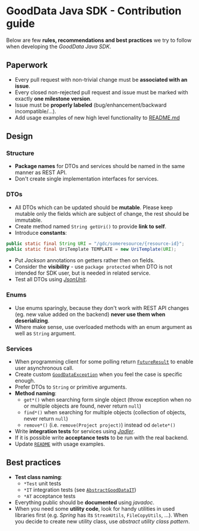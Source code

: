 # GoodData Java SDK - Contribution guide

Below are few **rules, recommendations and best practices** we try to follow when developing the _GoodData Java SDK_.

## Paperwork
* Every pull request with non-trivial change must be **associated with an issue**.
* Every closed non-rejected pull request and issue must be marked with exactly **one milestone version**.
* Issue must be **properly labeled** (bug/enhancement/backward incompatible/...). 
* Add usage examples of new high level functionality to [README.md](README.md)

## Design

### Structure
* **Package names** for DTOs and services should be named in the same manner as REST API.
* Don't create single implementation interfaces for services.

### DTOs
* All DTOs which can be updated should be **mutable**. Please keep mutable only the fields which are subject of change, the rest should be immutable.
* Create method named `String getUri()` to provide **link to self**.
* Introduce **constants**:
```java
public static final String URI = "/gdc/someresource/{resource-id}";
public static final UriTemplate TEMPLATE = new UriTemplate(URI);
```
* Put _Jackson_ annotations on getters rather then on fields.
* Consider the **visibility** - use `package protected` when DTO is not intended for SDK user, but is needed in related service.
* Test all DTOs using _[JsonUnit](https://github.com/lukas-krecan/JsonUnit)_.

### Enums
* Use enums sparingly, because they don't work with REST API changes (eg. new value added on the backend) **never use them when deserializing**.
* Where make sense, use overloaded methods with an enum argument as well as `String` argument.

### Services
* When programming client for some polling return [`FutureResult`](src/main/java/com/gooddata/FutureResult.java) to enable user asynchronous call.
* Create custom [`GoodDataException`](src/main/java/com/gooddata/GoodDataException.java) when you feel the case is specific enough.
* Prefer DTOs to `String` or primitive arguments.
* **Method naming**:
  * `get*()` when searching form single object (throw exception when no or multiple objects are found, never return `null`)
  * `find*()` when searching for multiple objects (collection of objects, never return `null`)
  * `remove*()` (i.e. `remove(Project project)`) instead od `delete*()` 
* Write **integration tests** for services using _[Jadler](https://github.com/jadler-mocking/jadler/wiki)_.
* If it is possible write **acceptance tests** to be run with the real backend.
* Update [`README`](README.md) with usage examples.

## Best practices
* **Test class naming**:
  * `*Test` unit tests
  * `*IT` integration tests (see [`AbstractGoodDataIT`](src/test/java/com/gooddata/AbstractGoodDataIT.java))
  * `*AT` acceptance tests
* Everything public should be **documented** using _javadoc_.
* When you need some **utility code**, look for handy utilities in used libraries first (e.g. _Spring_ has its `StreamUtils`, `FileCopyUtils`, ...). When you decide to create new utility class, use _abstract utility class pattern_.
